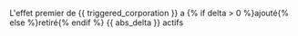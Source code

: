 L'effet premier de {{ triggered_corporation }} a {% if delta > 0 %}ajouté{% else %}retiré{% endif %} {{ abs_delta }} actifs
